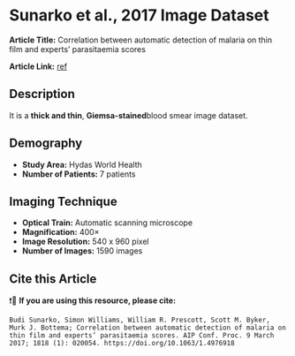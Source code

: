 # **Sunarko et al., 2017 Image Dataset**  
**Article Title:** Correlation between automatic detection of malaria on thin film and experts’ parasitaemia scores

**Article Link:** [ref](https://pubs.aip.org/aip/acp/article/1818/1/020054/784009/Correlation-between-automatic-detection-of-malaria)

## **Description**
It is a **thick and thin**, **Giemsa-stained**blood smear image dataset.


## **Demography**
+ **Study Area:** Hydas World Health
+ **Number of Patients:** 7 patients


## **Imaging Technique**
+ **Optical Train:**  Automatic scanning microscope
+ **Magnification:** 400× 
+ **Image Resolution:** 540 x 960 pixel
+ **Number of Images:** 1590 images


## **Cite this Article**
❗🛑 **If you are using this resource, please cite:** 
```
Budi Sunarko, Simon Williams, William R. Prescott, Scott M. Byker, Murk J. Bottema; Correlation between automatic detection of malaria on thin film and experts’ parasitaemia scores. AIP Conf. Proc. 9 March 2017; 1818 (1): 020054. https://doi.org/10.1063/1.4976918
```
